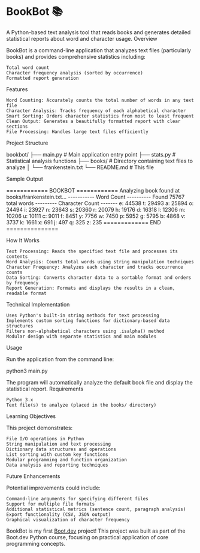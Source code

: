 # BookBot 📚

A Python-based text analysis tool that reads books and generates detailed statistical reports about word and character usage.
Overview

BookBot is a command-line application that analyzes text files (particularly books) and provides comprehensive statistics including:

    Total word count
    Character frequency analysis (sorted by occurrence)
    Formatted report generation

Features

    Word Counting: Accurately counts the total number of words in any text file
    Character Analysis: Tracks frequency of each alphabetical character
    Smart Sorting: Orders character statistics from most to least frequent
    Clean Output: Generates a beautifully formatted report with clear sections
    File Processing: Handles large text files efficiently

Project Structure

bookbot/
├── main.py          # Main application entry point
├── stats.py         # Statistical analysis functions
├── books/           # Directory containing text files to analyze
│   └── frankenstein.txt
└── README.md        # This file

Sample Output

============ BOOKBOT ============
Analyzing book found at books/frankenstein.txt...
----------- Word Count ----------
Found 75767 total words
--------- Character Count -------
e: 44538
t: 29493
a: 25894
o: 24494
i: 23927
n: 23643
s: 20360
r: 20079
h: 19176
d: 16318
l: 12306
m: 10206
u: 10111
c: 9011
f: 8451
y: 7756
w: 7450
p: 5952
g: 5795
b: 4868
v: 3737
k: 1661
x: 691
j: 497
q: 325
z: 235
============= END ===============

How It Works

    Text Processing: Reads the specified text file and processes its contents
    Word Analysis: Counts total words using string manipulation techniques
    Character Frequency: Analyzes each character and tracks occurrence counts
    Data Sorting: Converts character data to a sortable format and orders by frequency
    Report Generation: Formats and displays the results in a clean, readable format

Technical Implementation

    Uses Python's built-in string methods for text processing
    Implements custom sorting functions for dictionary-based data structures
    Filters non-alphabetical characters using .isalpha() method
    Modular design with separate statistics and main modules

Usage

Run the application from the command line:

python3 main.py

The program will automatically analyze the default book file and display the statistical report.
Requirements

    Python 3.x
    Text file(s) to analyze (placed in the books/ directory)

Learning Objectives

This project demonstrates:

    File I/O operations in Python
    String manipulation and text processing
    Dictionary data structures and operations
    List sorting with custom key functions
    Modular programming and function organization
    Data analysis and reporting techniques

Future Enhancements

Potential improvements could include:

    Command-line arguments for specifying different files
    Support for multiple file formats
    Additional statistical metrics (sentence count, paragraph analysis)
    Export functionality (CSV, JSON output)
    Graphical visualization of character frequency

BookBot is my first [Boot.dev](https://www.boot.dev) project! This project was built as part of the Boot.dev Python course, focusing on practical application of core programming concepts.